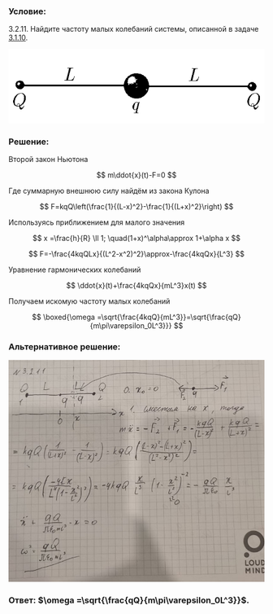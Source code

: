 ###  Условие:

$3.2.11.$ Найдите частоту малых колебаний системы, описанной в задаче [3.1.10](/ru/3.1.10).

![К задаче $3.1.10$|613x177, 45%](../../img/3.2.11/3.1.10.png)

###  Решение:

Второй закон Ньютона

$$
m\ddot{x}(t)-F=0
$$

Где суммарную внешнюю силу найдём из закона Кулона

$$
F=kqQ\left(\frac{1}{(L-x)^2}-\frac{1}{(L+x)^2}\right)
$$

Используясь приближением для малого значения

$$
x =\frac{h}{R} \ll 1; \quad(1+x)^\alpha\approx 1+\alpha x
$$

$$
F=-\frac{4kqQLx}{(L^2-x^2)^2}\approx-\frac{4kqQx}{L^3}
$$

Уравнение гармонических колебаний

$$
\ddot{x}(t)+\frac{4kqQx}{mL^3}x(t)
$$

Получаем искомую частоту малых колебаний

$$
\boxed{\omega =\sqrt{\frac{4kqQ}{mL^3}}=\sqrt{\frac{qQ}{m\pi\varepsilon_0L^3}}}
$$

###  Альтернативное решение:

![|803x694, 67%](../../img/3.2.11/01.jpg)

###  Ответ: $\omega =\sqrt{\frac{qQ}{m\pi\varepsilon_0L^3}}$.